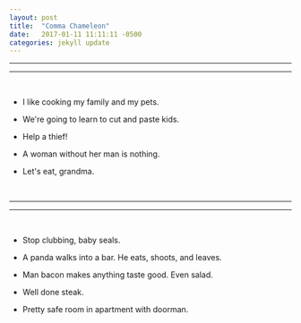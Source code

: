```yaml
---
layout: post
title:  "Comma Chameleon"
date:   2017-01-11 11:11:11 -0500
categories: jekyll update
---
```


-----
-----
<br>

+ I like cooking my family and my pets.

+ We're going to learn to cut and paste kids.

+ Help a thief!

+ A woman without her man is nothing.

+ Let's eat, grandma.

<br>

-----
-----
<br>

+ Stop clubbing, baby seals.

+ A panda walks into a bar. He eats, shoots, and leaves.

+ Man bacon makes anything taste good. Even salad.

+ Well done steak.

+ Pretty safe room in apartment with doorman.
